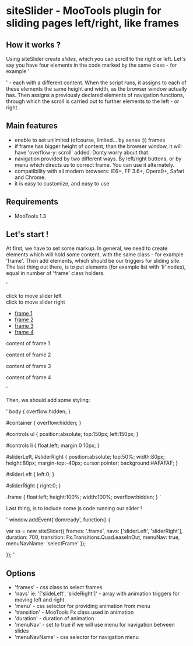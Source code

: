 siteSlider - MooTools plugin for sliding pages left/right, like frames
======================================================================

How it works ? 
--------------
Using siteSlider create *slides*, which you can scroll to the right or left. Let's say you have four elements in the code marked by the same class - for example '<div class="frame"></div>' - each with a different content. When the script runs, it assigns to each of these elements the same height and width, as the browser window actually has. Then assigns a previously declared elements of navigation functions, through which the scroll is carried out to further elements to the left - or right.

Main features
-------------
* enable to set unlimited (ofcourse, limited... by sense :)) frames
* if frame has bigger height of content, than the browser window, it will have 'overflow-y: scroll' added. Donty worry about that.
* navigation provided by two different ways. By left/right buttons, or by menu which directs us to correct frame. You can use it alternately.
* compatibility with all modern browsers: IE6+, FF 3.6+, Opera9+, Safari and Chrome.
* it is easy to customize, and easy to use 

Requirements
------------
* MooTools 1.3   

Let's start !
-------------
At first, we have to set some markup. In general, we need to create elements which will hold some content, with the same class - for example 'frame'.  Then add elements, which should be our triggers for sliding site. The last thing out there, is to put elements (for example list with 'li' nodes), equal in number of 'frame' class holders. 

'
<div id="container">
  <div id="controls">
    <div id="sliderLeft">click to move slider left</div>
    <div id="sliderRight">click to move slider right</div>
    <ul id="selectFrame">
      <li class="link"><a href="#">frame 1</a></li>
      <li class="link"><a href="#">frame 2</a></li>
      <li class="link"><a href="#">frame 3</a></li>
      <li class="link"><a href="#">frame 4</a></li>
    </ul>
  </div>
  <div class="frame">
      <p>content of frame 1</p>
  </div>
  <div class="frame">
      <p>content of frame 2</p>
  </div>
  <div class="frame">
      <p>content of frame 3</p>
  </div>
  <div class="frame">
      <p>content of frame 4</p>
  </div>      
</div>
'

Then, we should add some styling:

'
body {
  overflow:hidden;
}

#container {
  overflow:hidden;
}

#controls ul {
  position:absolute; 
  top:150px; left:150px;
}

#controls li {
  float:left; margin:0 10px;
}

#sliderLeft, #sliderRight {
  position:absolute; 
  top:50%; 
  width:80px; 
  height:80px; 
  margin-top:-40px; 
  cursor:pointer; 
  background:#AFAFAF;
} 

#sliderLeft {
  left:0;
}

#sliderRight {
  right:0;
}

.frame {
  float:left; height:100%; width:100%; overflow:hidden;
}
'

Last thing, is to include some js code running our slider !

'
window.addEvent('domready', function()  {

  var ss = new siteSlider({
    frames: '.frame',
    navs: ['sliderLeft', 'sliderRight'],
    duration: 700,
    transition: Fx.Transitions.Quad.easeInOut,
    menuNav: true,
    menuNavName: 'selectFrame'
  });    
  
});
'

Options
-------
* 'frames' - css class to select frames
* 'navs' ie: '['slideLeft', 'slideRight']' - array with animation triggers for moving left and right
* 'menu' - css selector for providing animation from menu
* 'transition' - MooTools Fx class used in animation
* 'duration' - duration of animation
* 'menuNav' - set to true if we will use menu for navigation between slides
* 'menuNavName' - css selector for navigation menu

  